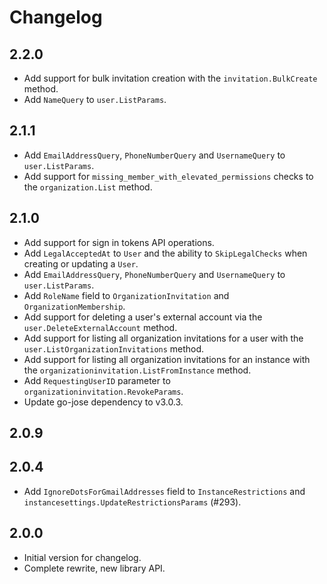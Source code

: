 # Changelog

## 2.2.0

- Add support for bulk invitation creation with the `invitation.BulkCreate` method.
- Add `NameQuery` to `user.ListParams`.

## 2.1.1

- Add `EmailAddressQuery`, `PhoneNumberQuery` and `UsernameQuery` to `user.ListParams`.
- Add support for `missing_member_with_elevated_permissions` checks to the `organization.List` method.

## 2.1.0

- Add support for sign in tokens API operations.
- Add `LegalAcceptedAt` to `User` and the ability to `SkipLegalChecks` when creating or updating a `User`.
- Add `EmailAddressQuery`, `PhoneNumberQuery` and `UsernameQuery` to `user.ListParams`.
- Add `RoleName` field to `OrganizationInvitation` and `OrganizationMembership`.
- Add support for deleting a user's external account via the `user.DeleteExternalAccount` method.
- Add support for listing all organization invitations for a user with the `user.ListOrganizationInvitations` method.
- Add support for listing all organization invitations for an instance with the `organizationinvitation.ListFromInstance` method.
- Add `RequestingUserID` parameter to `organizationinvitation.RevokeParams`.
- Update go-jose dependency to v3.0.3.

## 2.0.9

## 2.0.4

- Add `IgnoreDotsForGmailAddresses` field to `InstanceRestrictions` and `instancesettings.UpdateRestrictionsParams` (#293).

## 2.0.0

- Initial version for changelog.
- Complete rewrite, new library API.
